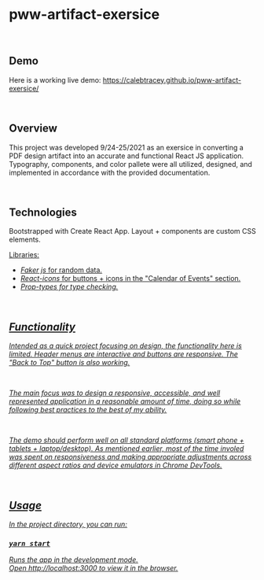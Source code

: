 # pww-artifact-exersice

<br/>

## Demo
Here is a working live demo: https://calebtracey.github.io/pww-artifact-exersice/

<br/>

## Overview
This project was developed 9/24-25/2021 as an exersice in converting a PDF design artifact into an accurate and functional React JS application. Typography, components, and color pallete were all utilized, designed, and implemented in accordance with the provided documentation.

<br/>

## Technologies
Bootstrapped with Create React App. Layout + components are custom CSS elements.

<u>Libraries:<u>
* <i>Faker js</i> for random data.
* <i>React-icons</i> for buttons + icons in the "Calendar of Events" section.
* <i>Prop-types<i> for type checking.
  
<br/>

## Functionality
Intended as a quick project focusing on design, the functionality here is limited. Header menus are interactive and buttons are responsive. The "Back to Top" button is also working. 
  
<br/>
  
The main focus was to design a responsive, accessible, and well represented application in a reasonable amount of time, doing so while following best practices to the best of my ability.
  
<br/>

The demo should perform well on all standard platforms (smart phone + tablets + laptop/desktop). As mentioned earlier, most of the time involed was spent on responsiveness and making appropriate adjustments across different aspect ratios and device emulators in Chrome DevTools.
  
<br/>
  
## Usage
In the project directory, you can run:

### `yarn start`

Runs the app in the development mode.\
Open [http://localhost:3000](http://localhost:3000) to view it in the browser.
